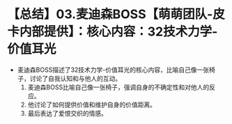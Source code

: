 # 【总结】03.麦迪森BOSS【萌萌团队-皮卡内部提供】：核心内容：32技术力学-价值耳光

-   麦迪森BOSS描述了32技术力学-价值耳光的核心内容，比喻自己像一张椅子，讨论了自我认知和与他人的互动。
    1.  麦迪森BOSS比喻自己像一张椅子，强调自身的不确定性和对他人的反应。
    2.  他讨论了如何提供价值和维护自身的价值距离。
    3.  最后表达了爱恨交织的情感。